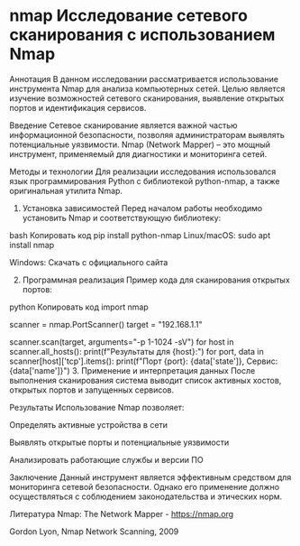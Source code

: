 # nmap Исследование сетевого сканирования с использованием Nmap
Аннотация
В данном исследовании рассматривается использование инструмента Nmap для анализа компьютерных сетей. Целью является изучение возможностей сетевого сканирования, выявление открытых портов и идентификация сервисов.

Введение
Сетевое сканирование является важной частью информационной безопасности, позволяя администраторам выявлять потенциальные уязвимости. Nmap (Network Mapper) – это мощный инструмент, применяемый для диагностики и мониторинга сетей.

Методы и технологии
Для реализации исследования использовался язык программирования Python с библиотекой python-nmap, а также оригинальная утилита Nmap.

1. Установка зависимостей
Перед началом работы необходимо установить Nmap и соответствующую библиотеку:

bash
Копировать код
pip install python-nmap
Linux/macOS: sudo apt install nmap

Windows: Скачать с официального сайта

2. Программная реализация
Пример кода для сканирования открытых портов:

python
Копировать код
import nmap

scanner = nmap.PortScanner()
target = "192.168.1.1"

scanner.scan(target, arguments="-p 1-1024 -sV")
for host in scanner.all_hosts():
    print(f"Результаты для {host}:")
    for port, data in scanner[host]['tcp'].items():
        print(f"Порт {port}: {data['state']}, Сервис: {data['name']}")
3. Применение и интерпретация данных
После выполнения сканирования система выводит список активных хостов, открытых портов и запущенных сервисов.

Результаты
Использование Nmap позволяет:

Определять активные устройства в сети

Выявлять открытые порты и потенциальные уязвимости

Анализировать работающие службы и версии ПО

Заключение
Данный инструмент является эффективным средством для мониторинга сетевой безопасности. Однако его применение должно осуществляться с соблюдением законодательства и этических норм.

Литература
Nmap: The Network Mapper - https://nmap.org

Gordon Lyon, Nmap Network Scanning, 2009








